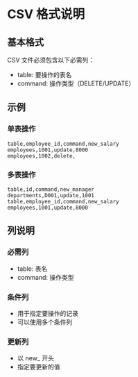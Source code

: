 # CSV 格式说明

## 基本格式

CSV 文件必须包含以下必需列：
- table: 要操作的表名
- command: 操作类型（DELETE/UPDATE）

## 示例

### 单表操作
```csv
table,employee_id,command,new_salary
employees,1001,update,8000
employees,1002,delete,
```

### 多表操作
```csv
table,id,command,new_manager
departments,D001,update,1001
table,employee_id,command,new_salary
employees,1001,update,8000
```

## 列说明

### 必需列
- table: 表名
- command: 操作类型

### 条件列
- 用于指定要操作的记录
- 可以使用多个条件列

### 更新列
- 以 new_ 开头
- 指定要更新的值 
